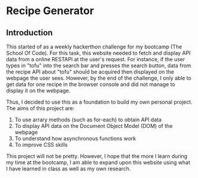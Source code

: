 # Recipe Generator

## Introduction

This started of as a weekly hackerthon challenge for my bootcamp (The School Of Code). For this task,  this website needed to fetch and display API data from a online RESTAPI at the user's request. For instance, if the user types in "tofu" into the search bar and presses the search button, data from the recipe API about "tofu" should be acquired then displayed on the webpage the user sees. However, by the end of the challenge, I only able to get data for one recipe in the browser console and did not manage to display it on the webpage. 

Thus, I decided to use this as a foundation to build my own personal project. The aims of this project are: 
1. To use arrary methods (such as for-each) to obtain API data
2. To display API data on the Document Object Model (DOM) of the webpage
3. To understand how asynchronous functions work
4. To improve CSS skills

This project will not be pretty. However, I hope that the more I learn during my time at the bootcamp, I am able to expand upon this website using what I have learned in class as well as my own research.
